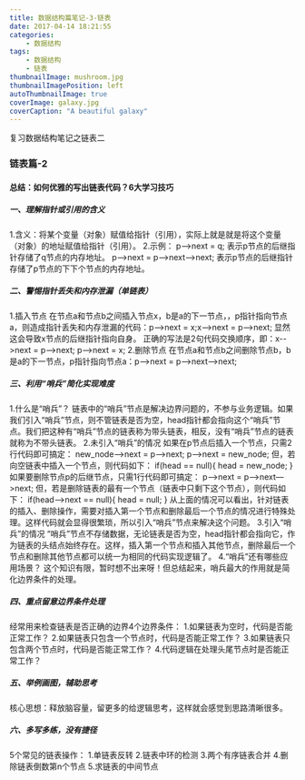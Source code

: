 ```yaml
---
title: 数据结构篇笔记-3-链表
date: 2017-04-14 18:21:55
categories: 
	- 数据结构
tags: 
	- 数据结构
	- 链表
thumbnailImage: mushroom.jpg
thumbnailImagePosition: left
autoThumbnailImage: true
coverImage: galaxy.jpg
coverCaption: "A beautiful galaxy"
---
```

复习数据结构笔记之链表二
<!--more-->
<!--toc-->
### 链表篇-2
#### 总结：如何优雅的写出链表代码？6大学习技巧

##### 一、理解指针或引用的含义
1.含义：将某个变量（对象）赋值给指针（引用），实际上就是就是将这个变量（对象）的地址赋值给指针（引用）。
2.示例：
p—>next = q; 表示p节点的后继指针存储了q节点的内存地址。
p—>next = p—>next—>next; 表示p节点的后继指针存储了p节点的下下个节点的内存地址。

##### 二、**警惕指针丢失和内存泄漏**（单链表）
1.插入节点
在节点a和节点b之间插入节点x，b是a的下一节点，，p指针指向节点a，则造成指针丢失和内存泄漏的代码：p—>next = x;x—>next = p—>next; 显然这会导致x节点的后继指针指向自身。
正确的写法是<!--more-->2句代码交换顺序，即：x-->next = p—>next; p—>next = x;
2.删除节点
在节点a和节点b之间删除节点b，b是a的下一节点，p指针指向节点a：p—>next = p—>next—>next;

##### 三、利用“哨兵”简化实现难度
1.什么是“哨兵”？
链表中的“哨兵”节点是解决边界问题的，不参与业务逻辑。如果我们引入“哨兵”节点，则不管链表是否为空，head指针都会指向这个“哨兵”节点。我们把这种有“哨兵”节点的链表称为带头链表，相反，没有“哨兵”节点的链表就称为不带头链表。
2.未引入“哨兵”的情况
如果在p节点后插入一个节点，只需2行代码即可搞定：
new_node—>next = p—>next;
p—>next = new_node;
但，若向空链表中插入一个节点，则代码如下：
if(head == null){
head = new_node;
}
如果要删除节点p的后继节点，只需1行代码即可搞定：
p—>next = p—>next—>next;
但，若是删除链表的最有一个节点（链表中只剩下这个节点），则代码如下：
if(head—>next == null){
head = null;
}
从上面的情况可以看出，针对链表的插入、删除操作，需要对插入第一个节点和删除最后一个节点的情况进行特殊处理。这样代码就会显得很繁琐，所以引入“哨兵”节点来解决这个问题。
3.引入“哨兵”的情况
“哨兵”节点不存储数据，无论链表是否为空，head指针都会指向它，作为链表的头结点始终存在。这样，插入第一个节点和插入其他节点，删除最后一个节点和删除其他节点都可以统一为相同的代码实现逻辑了。
4.“哨兵”还有哪些应用场景？
这个知识有限，暂时想不出来呀！但总结起来，哨兵最大的作用就是简化边界条件的处理。

##### 四、重点留意边界条件处理
经常用来检查链表是否正确的边界4个边界条件：
1.如果链表为空时，代码是否能正常工作？
2.如果链表只包含一个节点时，代码是否能正常工作？
3.如果链表只包含两个节点时，代码是否能正常工作？
4.代码逻辑在处理头尾节点时是否能正常工作？

##### 五、举例画图，辅助思考
核心思想：释放脑容量，留更多的给逻辑思考，这样就会感觉到思路清晰很多。

##### 六、多写多练，没有捷径
5个常见的链表操作：
1.单链表反转
2.链表中环的检测
3.两个有序链表合并
4.删除链表倒数第n个节点
5.求链表的中间节点  